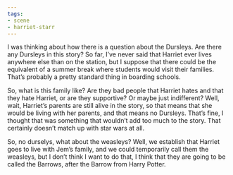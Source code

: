 ```yaml
---
tags:
- scene
- harriet-starr
---
```


I was thinking about how there is a question about the Dursleys. Are
there any Dursleys in this story? So far, I’ve never said that Harriet
ever lives anywhere else than on the station, but I suppose that there
could be the equivalent of a summer break where students would visit
their families. That’s probably a pretty standard thing in boarding
schools.

So, what is this family like? Are they bad people that Harriet hates and
that they hate Harriet, or are they supportive? Or maybe just
indifferent? Well, wait, Harriet’s parents are still alive in the story,
so that means that she would be living with her parents, and that means
no Dursleys. That’s fine, I thought that was something that wouldn’t add
too much to the story. That certainly doesn’t match up with star wars at
all.

So, no durselys, what about the weasleys? Well, we establish that
Harriet goes to live with Jem’s family, and we could temporarily call
them the weasleys, but I don’t think I want to do that, I think that
they are going to be called the Barrows, after the Barrow from Harry
Potter.

